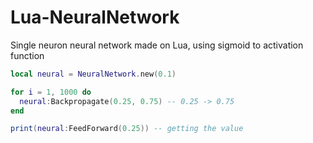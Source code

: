 # Lua-NeuralNetwork

Single neuron neural network made on Lua, using sigmoid to activation function

```lua
local neural = NeuralNetwork.new(0.1)

for i = 1, 1000 do
  neural:Backpropagate(0.25, 0.75) -- 0.25 -> 0.75
end

print(neural:FeedForward(0.25)) -- getting the value
```
